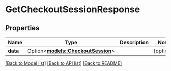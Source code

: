 # GetCheckoutSessionResponse

## Properties

Name | Type | Description | Notes
------------ | ------------- | ------------- | -------------
**data** | Option<[**models::CheckoutSession**](CheckoutSession.md)> |  | [optional]

[[Back to Model list]](../README.md#documentation-for-models) [[Back to API list]](../README.md#documentation-for-api-endpoints) [[Back to README]](../README.md)



